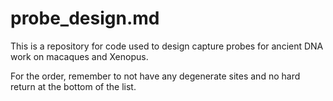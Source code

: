 # probe_design.md

This is a repository for code used to design capture probes for ancient DNA work on macaques and Xenopus.

For the order, remember to not have any degenerate sites and no hard return at the bottom of the list.
